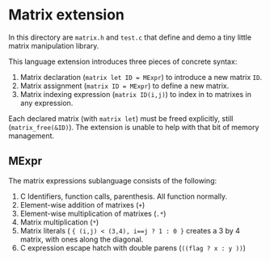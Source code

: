 Matrix extension
================

In this directory are `matrix.h` and `test.c` that define and demo a tiny little matrix manipulation library.

This language extension introduces three pieces of concrete syntax:

1. Matrix declaration (`matrix let ID = MExpr`) to introduce a new matrix `ID`.
2. Matrix assignment (`matrix ID = MExpr`) to define a new matrix.
3. Matrix indexing expression (`matrix ID(i,j)`) to index in to matrixes in any expression.

Each declared matrix (with `matrix let`) must be freed explicitly, still (`matrix_free(&ID)`).
The extension is unable to help with that bit of memory management.

MExpr
-----

The matrix expressions sublanguage consists of the following:

1. C Identifiers, function calls, parenthesis. All function normally.
2. Element-wise addition of matrixes (`+`)
3. Element-wise multiplication of matrixes (`.*`)
4. Matrix multiplication (`*`)
5. Matrix literals ( `{ (i,j) < (3,4), i==j ? 1 : 0 }` creates a 3 by 4 matrix, with ones along the diagonal.
6. C expression escape hatch with double parens (`((flag ? x : y ))`) 

